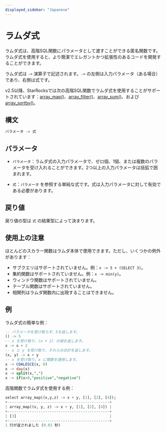 ```yaml
---
displayed_sidebar: "Japanese"
---
```


# ラムダ式

ラムダ式は、高階SQL関数にパラメータとして渡すことができる匿名関数です。ラムダ式を使用すると、より簡潔でエレガントかつ拡張性のあるコードを開発することができます。

ラムダ式は `->` 演算子で記述されます。`->` の左側は入力パラメータ（ある場合）であり、右側は式です。

v2.5以降、StarRocksでは次の高階SQL関数でラムダ式を使用することがサポートされています：[array_map()](./array-functions/array_map.md)、[array_filter()](./array-functions/array_filter.md)、[array_sum()](./array-functions/array_sum.md)、および[array_sortby()](./array-functions/array_sortby.md)。

## 構文

```Haskell
パラメータ -> 式
```

## パラメータ

- `パラメータ`：ラムダ式の入力パラメータで、ゼロ個、1個、または複数のパラメータを受け入れることができます。2つ以上の入力パラメータは括弧で囲まれます。

- `式`：`パラメータ` を参照する単純な式です。式は入力パラメータに対して有効である必要があります。

## 戻り値

戻り値の型は `式` の結果型によって決まります。

## 使用上の注意

ほとんどのスカラー関数はラムダ本体で使用できます。ただし、いくつかの例外があります：

- サブクエリはサポートされていません。例：`x -> 5 + (SELECT 3)`。
- 集約関数はサポートされていません。例：`x -> min(y)`。
- ウィンドウ関数はサポートされていません。
- テーブル関数はサポートされていません。
- 相関列はラムダ関数内に出現することはできません。

## 例

ラムダ式の簡単な例：

```SQL
-- パラメータを受け取らず、5を返します。
() -> 5    
-- x を受け取り、(x + 2) の値を返します。
x -> x + 2 
-- x と y を受け取り、それらの合計を返します。
(x, y) -> x + y 
-- x を受け取り、x に関数を適用します。
x -> COALESCE(x, 0)
x -> day(x)
x -> split(x,",")
x -> if(x>0,"positive","negative")
```

高階関数でラムダ式を使用する例：

```Haskell
select array_map((x,y,z) -> x + y, [1], [2], [4]);
+----------------------------------------------+
| array_map((x, y, z) -> x + y, [1], [2], [4]) |
+----------------------------------------------+
| [3]                                          |
+----------------------------------------------+
1 行が返されました (0.01 秒)
```
